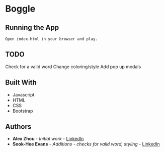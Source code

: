 # Boggle
## Running the App

```
Open index.html in your browser and play.
```

## TODO
Check for a valid word
Change coloring/style
Add pop up modals

## Built With

* Javascript
* HTML
* CSS
* Bootstrap

## Authors

* **Alex Zhou** - *Initial work* - [LinkedIn](https://www.linkedin.com/in/yuhang-alex-zhou-859a5457/)
* **Sook-Hee Evans** - *Additions - checks for valid word, styling* - [LinkedIn](https://www.linkedin.com/in/sook-hee-evans/)
